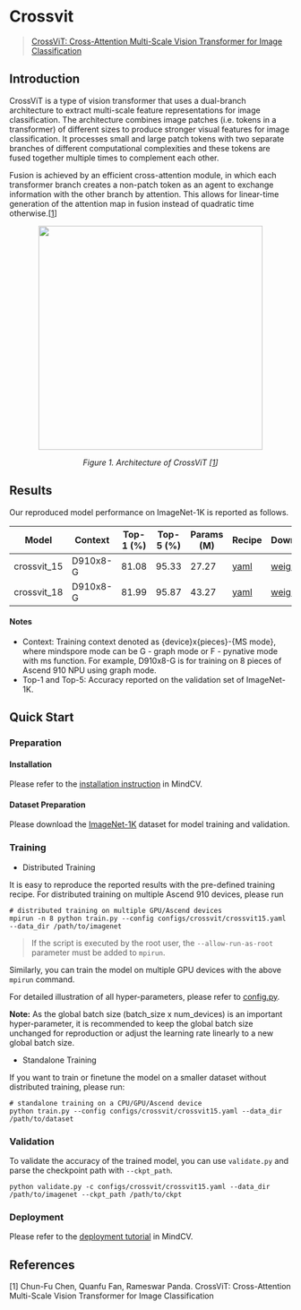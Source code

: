 # Crossvit
> [CrossViT: Cross-Attention Multi-Scale Vision Transformer for Image Classification](https://arxiv.org/abs/2103.14899)

## Introduction

CrossViT is a type of vision transformer that uses a dual-branch architecture to extract multi-scale feature representations for image classification. The architecture combines image patches (i.e. tokens in a transformer) of different sizes to produce stronger visual features for image classification. It processes small and large patch tokens with two separate branches of different computational complexities and these tokens are fused together multiple times to complement each other.

Fusion is achieved by an efficient cross-attention module, in which each transformer branch creates a non-patch token as an agent to exchange information with the other branch by attention. This allows for linear-time generation of the attention map in fusion instead of quadratic time otherwise.[[1](#references)]

<p align="center">
  <img src="https://github.com/xusheng365/mindcv/blob/main/configs/crossvit/crossvit.jpg" width=400 />
</p>
<p align="center">
  <em>Figure 1. Architecture of CrossViT [<a href="#references">1</a>] </em>
</p>


## Results

Our reproduced model performance on ImageNet-1K is reported as follows.

<div align="center">

| Model       | Context  | Top-1 (%) | Top-5 (%) | Params (M) | Recipe                                                                                  | Download                                                                              |
|-------------|----------|-----------|-----------|------------|-----------------------------------------------------------------------------------------|---------------------------------------------------------------------------------------|
| crossvit_15 | D910x8-G | 81.08     | 95.33     | 27.27      | [yaml](https://github.com/xusheng365/mindcv/blob/main/configs/crossvit/crossvit15.yaml) | [weights](https://download.mindspore.cn/toolkits/mindcv/crossvit/crossvit_15-eaa43c02.ckpt)     |
| crossvit_18 | D910x8-G | 81.99     | 95.87     | 43.27      | [yaml](https://github.com/xusheng365/mindcv/blob/main/configs/crossvit/crossvit18.yaml) | [weights](https://download.mindspore.cn/toolkits/mindcv/crossvit/crossvit_18-ca0a2e43.ckpt) |


</div>

#### Notes

- Context: Training context denoted as {device}x{pieces}-{MS mode}, where mindspore mode can be G - graph mode or F - pynative mode with ms function. For example, D910x8-G is for training on 8 pieces of Ascend 910 NPU using graph mode.
- Top-1 and Top-5: Accuracy reported on the validation set of ImageNet-1K.

## Quick Start

### Preparation

#### Installation
Please refer to the [installation instruction](https://github.com/mindspore-ecosystem/mindcv#installation) in MindCV.

#### Dataset Preparation
Please download the [ImageNet-1K](https://www.image-net.org/challenges/LSVRC/2012/index.php) dataset for model training and validation.

### Training

* Distributed Training

It is easy to reproduce the reported results with the pre-defined training recipe. For distributed training on multiple Ascend 910 devices, please run

```shell
# distributed training on multiple GPU/Ascend devices
mpirun -n 8 python train.py --config configs/crossvit/crossvit15.yaml --data_dir /path/to/imagenet
```
> If the script is executed by the root user, the `--allow-run-as-root` parameter must be added to `mpirun`.

Similarly, you can train the model on multiple GPU devices with the above `mpirun` command.

For detailed illustration of all hyper-parameters, please refer to [config.py](https://github.com/mindspore-lab/mindcv/blob/main/config.py).

**Note:**  As the global batch size  (batch_size x num_devices) is an important hyper-parameter, it is recommended to keep the global batch size unchanged for reproduction or adjust the learning rate linearly to a new global batch size.

* Standalone Training

If you want to train or finetune the model on a smaller dataset without distributed training, please run:

```shell
# standalone training on a CPU/GPU/Ascend device
python train.py --config configs/crossvit/crossvit15.yaml --data_dir /path/to/dataset 
```

### Validation

To validate the accuracy of the trained model, you can use `validate.py` and parse the checkpoint path with `--ckpt_path`.

```
python validate.py -c configs/crossvit/crossvit15.yaml --data_dir /path/to/imagenet --ckpt_path /path/to/ckpt
```

### Deployment

Please refer to the [deployment tutorial](https://github.com/mindspore-lab/mindcv/blob/main/tutorials/deployment.md) in MindCV.

## References

<!--- Guideline: Citation format should follow GB/T 7714. -->
[1] Chun-Fu Chen, Quanfu Fan, Rameswar Panda. CrossViT: Cross-Attention Multi-Scale Vision Transformer for Image Classification
